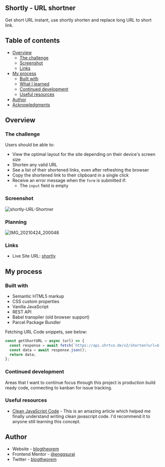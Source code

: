 ## Shortly - URL shortner

Get short URL instant, use shortly shorten and replace long URL to short link.

## Table of contents

- [Overview](#overview)
  - [The challenge](#the-challenge)
  - [Screenshot](#screenshot)
  - [Links](#links)
- [My process](#my-process)
  - [Built with](#built-with)
  - [What I learned](#what-i-learned)
  - [Continued development](#continued-development)
  - [Useful resources](#useful-resources)
- [Author](#author)
- [Acknowledgments](#acknowledgments)

## Overview

### The challenge

Users should be able to:

- View the optimal layout for the site depending on their device's screen size
- Shorten any valid URL
- See a list of their shortened links, even after refreshing the browser
- Copy the shortened link to their clipboard in a single click
- Receive an error message when the `form` is submitted if:
  - The `input` field is empty

### Screenshot

![shortly-URL-Shortner](https://user-images.githubusercontent.com/6918020/115962105-5ef79400-a537-11eb-8c22-7acfca6d49dd.png)

### Planning

![IMG_20210424_200048](https://user-images.githubusercontent.com/6918020/115962219-e3e2ad80-a537-11eb-9ebb-56e66593673b.jpg)

### Links

- Live Site URL: [shortly](https://shortly.vercel.app/)

## My process

### Built with

- Semantic HTML5 markup
- CSS custom properties
- Vanilla JavaScript
- REST API
- Babel transpiler (old browser support)
- Parcel Package Bundler

Fetching URL Code snippets, see below:

```js
const getShortURL = async (url) => {
  const response = await fetch(`https://api.shrtco.de/v2/shorten?url=${url}`);
  const data = await response.json();
  return data;
};
```

### Continued development

Areas that I want to continue focus through this project is production
build ready code, connecting to kanban for issue tracking.

### Useful resources

- [Clean JavaScript Code](https://dev.to/deepaksisodiya/5-best-practices-for-clean-coding-in-javascript-26am) - This is an amazing article which helped me finally understand writing clean javascript code. I'd recommend it to anyone still learning this concept.

## Author

- Website - [blogtheorem](https://blogtheorem.com)
- Frontend Mentor - [@enggsuraj](https://www.frontendmentor.io/profile/enggsuraj)
- Twitter - [blogtheorem](https://www.twitter.com/blogtheorem)
